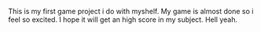 This is my first game project i do with myshelf. My game is almost done so i feel so excited. I hope it will get an high score in my subject. Hell yeah.
